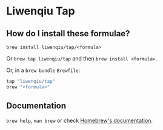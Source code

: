 # Liwenqiu Tap

## How do I install these formulae?

`brew install liwenqiu/tap/<formula>`

Or `brew tap liwenqiu/tap` and then `brew install <formula>`.

Or, in a `brew bundle` `Brewfile`:

```ruby
tap "liwenqiu/tap"
brew "<formula>"
```

## Documentation

`brew help`, `man brew` or check [Homebrew's documentation](https://docs.brew.sh).
